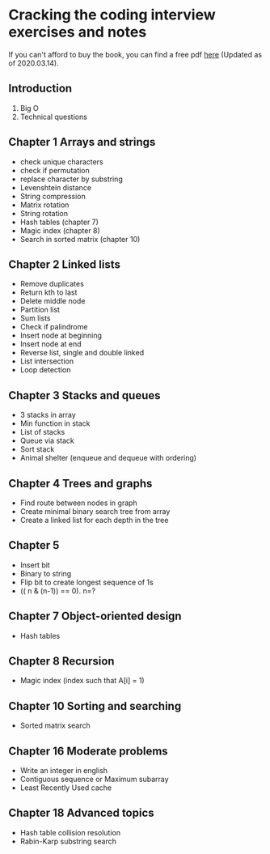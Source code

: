 # Cracking the coding interview exercises and notes

If you can't afford to buy the book, you can find a free pdf [here](http://ahmed-badawy.com/blog/wp-content/uploads/2018/10/Cracking-the-Coding-Interview-6th-Edition-189-Programming-Questions-and-Solutions.pdf) (Updated as of 2020.03.14).

## Introduction

1. Big O
2. Technical questions

## Chapter 1 Arrays and strings

* check unique characters
* check if permutation
* replace character by substring
* Levenshtein distance
* String compression
* Matrix rotation
* String rotation
* Hash tables (chapter 7)
* Magic index (chapter 8)
* Search in sorted matrix (chapter 10)

## Chapter 2 Linked lists

* Remove duplicates
* Return kth to last
* Delete middle node
* Partition list
* Sum lists
* Check if palindrome
* Insert node at beginning
* Insert node at end
* Reverse list, single and double linked
* List intersection
* Loop detection

## Chapter 3 Stacks and queues

* 3 stacks in array
* Min function in stack
* List of stacks
* Queue via stack
* Sort stack
* Animal shelter (enqueue and dequeue with ordering)

## Chapter 4 Trees and graphs

* Find route between nodes in graph
* Create minimal binary search tree from array
* Create a linked list for each depth in the tree

## Chapter 5

* Insert bit
* Binary to string
* Flip bit to create longest sequence of 1s
* (( n & (n-1)) == 0). n=?

## Chapter 7 Object-oriented design

* Hash tables

## Chapter 8 Recursion

* Magic index (index such that A[i] = 1)

## Chapter 10 Sorting and searching

* Sorted matrix search

## Chapter 16 Moderate problems

* Write an integer in english
* Contiguous sequence or Maximum subarray
* Least Recently Used cache

## Chapter 18 Advanced topics

* Hash table collision resolution
* Rabin-Karp substring search
